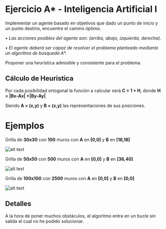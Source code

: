 # Ejercicio A* - Inteligencia Artificial I

Implementar un agente basado en objetivos que dado un punto de inicio y un punto destino, encuentre el camino óptimo.

• *Las acciones posibles del agente son: (arriba, abajo, izquierda, derecha).*

• *El agente deberá ser capaz de resolver el problema planteado mediante un algoritmo de búsqueda A**.

Proponer una heurística admisible y consistente para el problema.

## Cálculo de Heuristica
Por cada posibilidad ortogonal la función a calcular será **C = 1 + H**, donde **H = |Bx-Ax| +|By-Ay|**

Siendo **A = (x,y)** y **B = (x,y)** las representaciones de sus posiciones.
# Ejemplos

Grilla de **30x30** con **100** muros con **A** en **[0,0]** y **B** en **[16,18]**

![alt text](https://i.gyazo.com/a72e5ce6f0ad92126d2a4f60bd341fec.png)

Grilla de **50x50** con **500** muros con **A** en **[0,0]** y **B** en **[36,40]**

![alt text](https://i.gyazo.com/1a1673fbc2b427265e58ea95f5932146.png)

Grilla de **100x100** con **2500** muros con **A** en **[0,0]** y **B** en **[0,0]**


![alt text](https://i.gyazo.com/44498bc8f888eaa8860787323b4b3456.png)



## Detalles

A la hora de poner muchos obstáculos, el algoritmo entra en un bucle sin salida el cual no he podido solucionar.